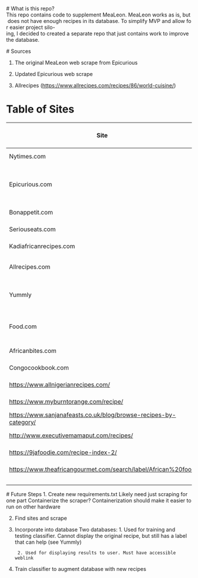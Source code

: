 # What is this repo?
This repo contains code to supplement MeaLeon. MeaLeon works as is, but does not have enough recipes in its database. To simplify MVP and allow for easier project silo-ing, I decided to created a separate repo that just contains work to improve the database.

# Sources
1. The original MeaLeon web scrape from Epicurious

2. Updated Epicurious web scrape

3. Allrecipes (https://www.allrecipes.com/recipes/86/world-cuisine/)


# Table of Sites
| Site                                                             | Why?                           | Labeled? | Number of Recipes | Usage?                                  |
|------------------------------------------------------------------|--------------------------------|----------|-------------------|-----------------------------------------|
| Nytimes.com                                                      | Good recipes                   |          |                   |                                         |
| Epicurious.com                                                   | Good compilation, labeled      | Yes      |                   | Model Training, Model Testing, Database |
| Bonappetit.com                                                   | Good recipes                   |          |                   |                                         |
| Seriouseats.com                                                  | Good recipes                   | Yes      |                   | Database                                |
| Kadiafricanrecipes.com                                           | African source                 |          |                   |                                         |
| Allrecipes.com                                                   | Lots of recipes, labeled       | Yes      |                   | Database                                |
| Yummly                                                           | Lots of recipes                | No       |                   | Model Training, Model Testing           |
| Food.com                                                         | Lots of recipes, crowd sourced | No       |                   | Model Training, Model Testing           |
| Africanbites.com                                                 | African source                 | Yes      |                   | Database                                |
| Congocookbook.com                                                | African source                 | Yes      |                   | Database                                |
| https://www.allnigerianrecipes.com/                              | African source                 | Yes      |                   | Database                                |
| https://www.myburntorange.com/recipe/                            | African source                 |          |                   |                                         |
| https://www.sanjanafeasts.co.uk/blog/browse-recipes-by-category/ | African source                 |          |                   |                                         |
| http://www.executivemamaput.com/recipes/                         | African source                 |          |                   |                                         |
| https://9jafoodie.com/recipe-index-2/                            | African source                 |          |                   |                                         |
| https://www.theafricangourmet.com/search/label/African%20food    | African source                 |          |                   |                                         |
|                                                                  |                                |          |                   |                                         |
|                                                                  |                                |          |                   |                                         |
|                                                                  |                                |          |                   |                                         |

# Future Steps
1. Create new requirements.txt
    Likely need just scraping for one part
    Containerize the scraper?
        Containerization should make it easier to run on other hardware
        

2. Find sites and scrape

3. Incorporate into database
    Two databases:
        1. Used for training and testing classifier. Cannot display the original recipe, but still has a label that can help (see Yummly)

        2. Used for displaying results to user. Must have accessible weblink

4. Train classifier to augment database with new recipes
